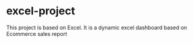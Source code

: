 # excel-project
This project is based on Excel. It is a dynamic excel dashboard based on Ecommerce sales report 
